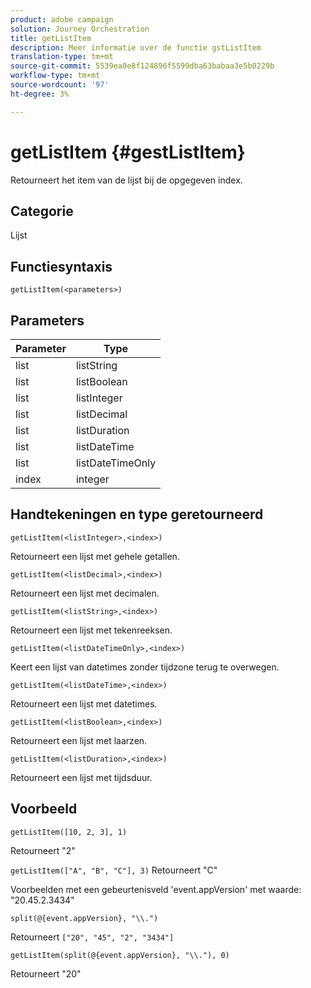 ```yaml
---
product: adobe campaign
solution: Journey Orchestration
title: getListItem
description: Meer informatie over de functie gstListItem
translation-type: tm+mt
source-git-commit: 5539ea0e8f124896f5599dba63babaa3e5b0229b
workflow-type: tm+mt
source-wordcount: '97'
ht-degree: 3%

---
```



# getListItem {#gestListItem}

Retourneert het item van de lijst bij de opgegeven index.

## Categorie

Lijst

## Functiesyntaxis

`getListItem(<parameters>)`

## Parameters

| Parameter | Type |
|-----------|------------------|
| list | listString |
| list | listBoolean |
| list | listInteger |
| list | listDecimal |
| list | listDuration |
| list | listDateTime |
| list | listDateTimeOnly |
| index | integer |

## Handtekeningen en type geretourneerd

`getListItem(<listInteger>,<index>)`

Retourneert een lijst met gehele getallen.

`getListItem(<listDecimal>,<index>)`

Retourneert een lijst met decimalen.

`getListItem(<listString>,<index>)`

Retourneert een lijst met tekenreeksen.

`getListItem(<listDateTimeOnly>,<index>)`

Keert een lijst van datetimes zonder tijdzone terug te overwegen.

`getListItem(<listDateTime>,<index>)`

Retourneert een lijst met datetimes.

`getListItem(<listBoolean>,<index>)`

Retourneert een lijst met laarzen.

`getListItem(<listDuration>,<index>)`

Retourneert een lijst met tijdsduur.

## Voorbeeld

`getListItem([10, 2, 3], 1)`

Retourneert &quot;2&quot;

`getListItem(["A", "B", "C"], 3)`
Retourneert &quot;C&quot;

Voorbeelden met een gebeurtenisveld &#39;event.appVersion&#39; met waarde: &quot;20.45.2.3434&quot;

`split(@{event.appVersion}, "\\.")`

Retourneert `["20", "45", "2", "3434"]`

`getListItem(split(@{event.appVersion}, "\\."), 0)`

Retourneert &quot;20&quot;